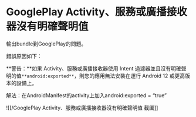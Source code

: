 # GooglePlay Activity、服務或廣播接收器沒有明確聲明值

輸出bundle到GooglePlay的問題。

錯誤原因如下：

**警告：**如果 Activity、服務或廣播接收器使用 Intent 過濾器並且沒有明確聲明的值`**android:exported**`，則您的應用無法安裝在運行 Android 12 或更高版本的設備上。

解法：在AndroidManifest的activity上加入android:exported = “true”

![[/GooglePlay Activity、服務或廣播接收器沒有明確聲明值 截圖]]
